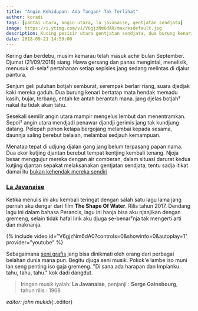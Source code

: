 ```yaml
---
title: "Angin Kehidupan: Ada Tangan² Tak Terlihat"
author: koradi
tags: [pantai utara, angin utara, la javanaise, gentjatan sendjata]
image: https://i.ytimg.com/vi/V6gjzNm6dA0/maxresdefault.jpg
description: Kucing pesisir utara gentjatan sendjata, dua burung kenari memadu kasih di losmen lokal
date: 2018-09-21 14:59:00
---
```

Kering dan berdebu, musim kemarau telah masuk achir bulan September. Djumat (21/09/2018) siang. Hawa gersang dan panas mengintai, menelisik, menusuk di-sela² pertahanan setiap sepisies jang sedang melintas di djalur pantura.<!--more-->

Senjum geli puluhan botjah semburat, serempak berlari riang, suara djedjak kaki mereka gaduh. Dua burung kenari bertatap mata hendak memadu kasih, bujar, terbang, entah ke antah berantah mana. jang djelas botjah² nakal itu tidak akan tahu. 

Sesekali semilir angin utara mampir mengelus lembut dan menentramkan. Sepoi² angin utara mendjadi penawar djandji gerimis jang tak kundjung datang. Pelepah pohon kelapa bergojang melambai kepada sesama, daunnja saling berebut belaian, melambai sedjauh kemampuan.

Menatap tepat di udjung djalan gang jang belum terpasang papan nama. Dua ekor kutjing djantan berebut tempat kentjing kembali tenang. Njoja besar menggujur mereka dengan air comberan, dalam situasi darurat kedua kutjing djantan sepakat melaksanakan gentjatan sendjata, tentu sadja itikat damai itu [bukan kehendak mereka sendiri](https://www.paciran.com/2018/09/15/sudah-merasa-djudjur.html)

### [La Javanaise](https://www.youtube.com/watch?v=V6gjzNm6dA0)

Ketika menulis ini aku kembali teringat dengan salah satu lagu lama jang pernah aku dengar dari film **The Shape Of Water**. Rilis tahun 2017. Dendang lagu ini dalam bahasa Perancis, lagu ini hanja bisa aku njanjikan dengan gremeng, selain tidak hafal lirik aku djuga se-benar²nja tak mengerti arti dan maknanja.

{% include video id="V6gjzNm6dA0?controls=0&showinfo=0&autoplay=1" provider="youtube" %} 

Sebagaimana [seni grafis](https://www.paciran.com/2018/09/19/borongan-desain-banner-sketsel-piala-ppc-2.html) jang bisa dinikmati oleh orang dari perbagai belahan dunia mana pun. Begitu djuga seni musik. Pokok'e lambe iso muni lan seng penting iso gaja gremeng. "Di sana ada harapan dan Impianku. tahu, tahu, tahu." kok dadi dangdut.


> Iringan musik iyalah: **La Javanaise**, penjanji : **Serge Gainsbourg**, tahun rilis : 1968

_editor: john mukidi_{:.editor} 
